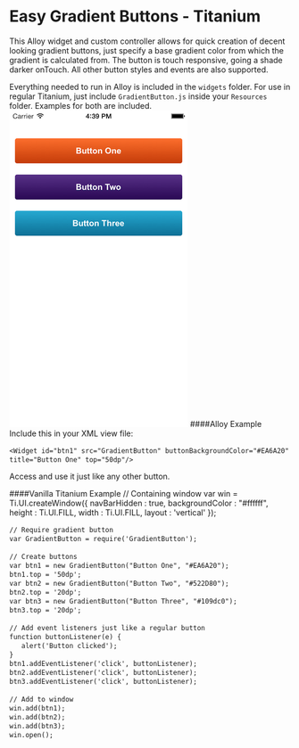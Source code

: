 Easy Gradient Buttons - Titanium
===
This Alloy widget and custom controller allows for quick creation of decent looking gradient buttons, just specify a base gradient color from which the gradient is calculated from. The button is touch responsive, going a shade darker onTouch. All other button styles and events are also supported.

Everything needed to run in Alloy is included in the `widgets` folder. For use in regular Titanium, just include `GradientButton.js` inside your `Resources` folder. Examples for both are included. 
![image](https://raw.githubusercontent.com/jhester/gradientbtn-titanium/master/screen.png)
####Alloy Example
Include this in your XML view file:

	<Widget id="btn1" src="GradientButton" buttonBackgroundColor="#EA6A20" title="Button One" top="50dp"/>

Access and use it just like any other button.

####Vanilla Titanium Example
	// Containing window
	var win = Ti.UI.createWindow({
	    navBarHidden : true,
	    backgroundColor : "#ffffff",
	    height : Ti.UI.FILL,
	    width : Ti.UI.FILL,
	    layout : 'vertical'
	});
	
	// Require gradient button
	var GradientButton = require('GradientButton');
	
	// Create buttons
	var btn1 = new GradientButton("Button One", "#EA6A20");
	btn1.top = '50dp';
	var btn2 = new GradientButton("Button Two", "#522D80");
	btn2.top = '20dp';
	var btn3 = new GradientButton("Button Three", "#109dc0");
	btn3.top = '20dp';
	
	// Add event listeners just like a regular button
	function buttonListener(e) {
	   alert('Button clicked'); 
	}
	btn1.addEventListener('click', buttonListener);
	btn2.addEventListener('click', buttonListener);
	btn3.addEventListener('click', buttonListener);
	
	// Add to window
	win.add(btn1);
	win.add(btn2);
	win.add(btn3);
	win.open();